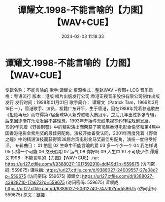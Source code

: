 ﻿---
title: 谭耀文.1998-不能言喻的【力图】【WAV+CUE】
date: 2024-02-03 11:18:33
categories: WAV车载音乐、镜像
tags: 华语中文
---
# 谭耀文.1998-不能言喻的【力图】【WAV+CUE】

专辑名称：不能言喻的
歌手:谭耀文
资源格式：整轨WAV +套图+ LOG
音乐风格：粤语流行
版本：港版
唱片出版发行公司:香港正视音乐股份有限公司制作出版发行
发行时间：1998年01月01日
歌手简介：
谭耀文（Patrick
Tam，1969年3月19日－），香港歌手、演员，祖籍广东开平，生于香港，因在1988年凭着参选歌曲《拒绝再玩》而夺得第7届全球华人新秀歌唱大赛冠军，之后几年出过多张专辑，后来因逐渐在乐坛发展不甚理想，1993年开始与无线电视签约转往戏剧发展，1999年凭着《野兽刑警》中的精彩演出而荣获了第18届香港电影金像奖和第4届中国香港电影金紫荆奖的最佳男配角，演技开始备受认同，2001年再度凭着《野兽之瞳》中的精湛演技而获得第38届台湾电影金马奖最佳男配角，演技一度倍受好评。
专辑曲目：
01 怕黑
02 生命中不能言喻的爱
03 多一个少一个
04 我怎样说
05 只得一个可能
06 悠长假期
07 运气
08 你好吗
09 人生中
10 不可缺少你
谭耀文.1998 - 不能言喻的【力图】【WAV+CUE】.rar: https://url27.ctfile.com/f/9388027-1017592910-ddf49d?p=559675
(访问密码: 559675)
谭咏麟: https://url27.ctfile.com/d/9388027-24009557-27e08d?p=559675
(访问密码: 559675)
谭耀文: https://url27.ctfile.com/d/9388027-43928710-17a673?p=559675
(访问密码: 559675)
谭顺成: https://url27.ctfile.com/d/9388027-50612740-747a1b?p=559675
(访问密码: 559675)
原文：[链接](https://blog.sina.com.cn/s/blog_1647c7e76010314cp.html)